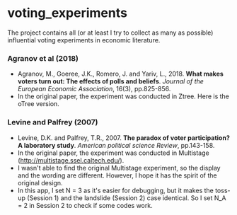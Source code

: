 # voting_experiments
The project contains all (or at least I try to collect as many as possible) influential voting experiments in economic literature.
### Agranov et al (2018)
* Agranov, M., Goeree, J.K., Romero, J. and Yariv, L., 2018. __What makes voters turn out: The effects of polls and beliefs__. *Journal of the European Economic Association*, 16(3), pp.825-856.
* In the original paper, the experiment was conducted in Ztree. Here is the oTree version.

### Levine and Palfrey (2007)
* Levine, D.K. and Palfrey, T.R., 2007. __The paradox of voter participation? A laboratory study__. *American political science Review*, pp.143-158.
* In the original paper, the experiment was conducted in Multistage (http://multistage.ssel.caltech.edu/).
* I wasn't able to find the original Multistage experiment, so the display and the wording are different. However, I hope it has the spirit of the original design.
* In this app, I set N = 3 as it's easier for debugging, but it makes the toss-up (Session 1) and the landslide (Session 2) case identical. So I set N_A = 2 in Session 2 to check if some codes work.
